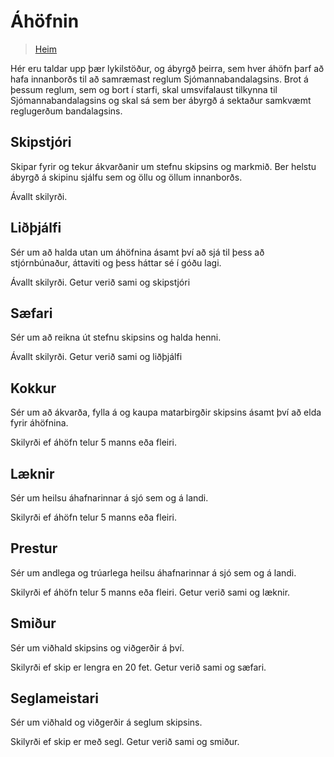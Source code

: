 # Áhöfnin

> [Heim](index.md)

Hér eru taldar upp þær lykilstöður, og ábyrgð þeirra, sem hver áhöfn þarf að hafa innanborðs til að samræmast reglum Sjómannabandalagsins.
Brot á þessum reglum, sem og bort í starfi, skal umsvifalaust tilkynna til Sjómannabandalagsins og skal sá sem ber ábyrgð á sektaður samkvæmt reglugerðum bandalagsins. 

## Skipstjóri

Skipar fyrir og tekur ákvarðanir um stefnu skipsins og markmið. Ber helstu ábyrgð á skipinu sjálfu sem og öllu og öllum innanborðs.

Ávallt skilyrði.

## Liðþjálfi

Sér um að halda utan um áhöfnina ásamt því að sjá til þess að stjórnbúnaður, áttaviti og þess háttar sé í góðu lagi.

Ávallt skilyrði.
Getur verið sami og skipstjóri

## Sæfari

Sér um að reikna út stefnu skipsins og halda henni.

Ávallt skilyrði.
Getur verið sami og liðþjálfi

## Kokkur

Sér um að ákvarða, fylla á og kaupa matarbirgðir skipsins ásamt því að elda fyrir áhöfnina.

Skilyrði ef áhöfn telur 5 manns eða fleiri.

## Læknir

Sér um heilsu áhafnarinnar á sjó sem og á landi.

Skilyrði ef áhöfn telur 5 manns eða fleiri.


## Prestur

Sér um andlega og trúarlega heilsu áhafnarinnar á sjó sem og á landi.

Skilyrði ef áhöfn telur 5 manns eða fleiri.
Getur verið sami og læknir.

## Smiður 

Sér um viðhald skipsins og viðgerðir á því.

Skilyrði ef skip er lengra en 20 fet.
Getur verið sami og sæfari.

## Seglameistari

Sér um viðhald og viðgerðir á seglum skipsins.

Skilyrði ef skip er með segl.
Getur verið sami og smiður.

